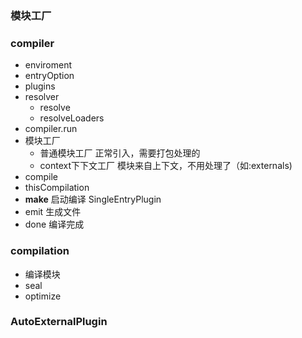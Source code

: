 ### 模块工厂

### compiler
* enviroment
* entryOption
* plugins
* resolver
    * resolve
    * resolveLoaders
* compiler.run
* 模块工厂
    * 普通模块工厂
    正常引入，需要打包处理的
    * context下下文工厂
    模块来自上下文，不用处理了（如:externals)
* compile
* thisCompilation
* **make** 启动编译
    SingleEntryPlugin
* emit
生成文件
* done
编译完成

### compilation

* 编译模块
* seal
* optimize

### AutoExternalPlugin